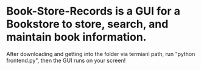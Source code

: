 # Book-Store-Records is a GUI for a Bookstore to store, search, and maintain book information.

After downloading and getting into the folder via termianl path, run "python frontend.py", then the GUI runs on your screen!

